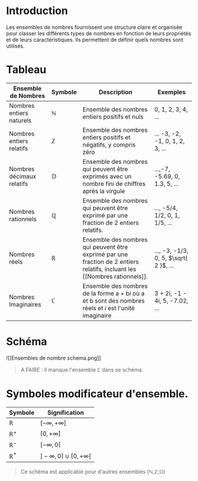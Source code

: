 # Introduction
Les ensembles de nombres fournissent une structure claire et organisée pour classer les différents types de nombres en fonction de leurs propriétés et de leurs caractéristiques. Ils permettent de définir quels nombres sont utilisés. 
# Tableau

| Ensemble de Nombres       | Symbole      | Description                                                                                                                | Exemples                               |
| ------------------------- | ------------ | -------------------------------------------------------------------------------------------------------------------------- | -------------------------------------- |
| Nombres entiers naturels  | ℕ            | Ensemble des nombres entiers positifs et nuls                                                                              | 0, 1, 2, 3, 4, ...                     |
| Nombres entiers relatifs  | ℤ            | Ensemble des nombres entiers positifs et négatifs, y compris zéro                                                          | ... -3, -2, -1, 0, 1, 2, 3, ...        |
| Nombres décimaux relatifs | $\mathbb{D}$ | Ensemble des nombres qui peuvent être exprimés avec un nombre fini de chiffres après la virgule                            | ...,-7, -5.69, 0, 1.3, 5, ...          |
| Nombres rationnels        | ℚ            | Ensemble des nombres qui peuvent être exprimé par une fraction de 2 entiers relatifs.                                      | ..., -5/4, 1/2, 0, 1, 1/5, ...         |
| Nombres réels             | $\mathbb{R}$ | Ensemble des nombres qui peuvent être exprimé par une fraction de 2 entiers relatifs, incluant les [[Nombres rationnels]]. | ..., -3, -1/3, 0, 5, $\sqrt{ 2 }$, ... |
| Nombres Imaginaires       | ℂ            | Ensemble des nombres de la forme a + b*i* où a et b sont des nombres réels et *i* est l'unité imaginaire                   | 3 + 2i, -1 - 4i, 5, -7.02, ...         |

# Schéma
![[Ensembles de nombre schema.png]]
> A FAIRE : Il manque l'ensemble $\mathbb{C}$ dans se schéma.
# Symboles modificateur d'ensemble.

| Symbole | Signification |
|---------|---------------|
| $\mathbb{R}$ | $[-\infty, +\infty]$ |
| $\mathbb{R}^+$ | $[0, +\infty]$ |
| $\mathbb{R}^-$ | $[-\infty, 0[$ |
| $\mathbb{R}^*$ | $] -\infty, 0 ] \cup [ 0, +\infty[$ |
> Ce schéma est applicable pour d'autres ensembles ($\mathbb{N}$,$\mathbb{Z}$,$\mathbb{D}$)